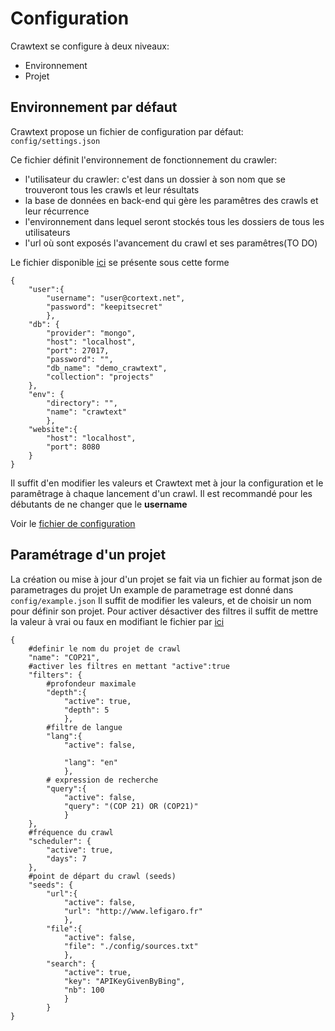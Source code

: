 # Configuration

Crawtext se configure à deux niveaux:
* Environnement
* Projet

## Environnement par défaut

Crawtext propose un fichier de configuration par défaut: ```config/settings.json```

Ce fichier définit l'environnement de fonctionnement du crawler:
* l'utilisateur du crawler: c'est dans un dossier à son nom que se trouveront tous les crawls et leur résultats 
* la base de données en back-end qui gère les paramêtres des crawls et leur récurrence
* l'environnement dans lequel seront stockés tous les dossiers de tous les utilisateurs
* l'url où sont exposés l'avancement du crawl et ses paramêtres(TO DO)

Le fichier disponible [ici](./config/settings.json) se présente sous cette forme
```
{
	"user":{
        "username": "user@cortext.net",
        "password": "keepitsecret"
        },
	"db": {
        "provider": "mongo",
		"host": "localhost",
		"port": 27017,
        "password": "",
        "db_name": "demo_crawtext",
		"collection": "projects"
	},
    "env": {
        "directory": "",
        "name": "crawtext"
        },
    "website":{
        "host": "localhost",
        "port": 8080
    }
}
```
Il suffit d'en modifier les valeurs et Crawtext met à jour la configuration et le paramêtrage à chaque lancement d'un crawl.
Il est recommandé pour les débutants de ne changer que le **username**

Voir le [fichier de configuration](./config/settings.json)

## Paramétrage d'un projet

La création ou mise à jour d'un projet se fait via un fichier au format json de parametrages du projet
Un example de parametrage est donné dans ```config/example.json```
Il suffit de modifier les valeurs, et de choisir un nom pour définir son projet. Pour activer désactiver des filtres il suffit de mettre la valeur à vrai ou faux en modifiant le fichier par [ici](/config/example.json)

```
{
    #definir le nom du projet de crawl
    "name": "COP21",
    #activer les filtres en mettant "active":true 
    "filters": {
        #profondeur maximale
        "depth":{ 
            "active": true,
            "depth": 5
            },
        #filtre de langue
        "lang":{
            "active": false,

            "lang": "en"
            },
        # expression de recherche
        "query":{
            "active": false,
            "query": "(COP 21) OR (COP21)"
            }
    },
    #fréquence du crawl
    "scheduler": {
        "active": true,
        "days": 7
    },
    #point de départ du crawl (seeds)
    "seeds": {
        "url":{
            "active": false,
            "url": "http://www.lefigaro.fr"
            },
        "file":{
            "active": false,
            "file": "./config/sources.txt"
            },
        "search": {
            "active": true,
            "key": "APIKeyGivenByBing",
            "nb": 100
            }
        }
}
```
